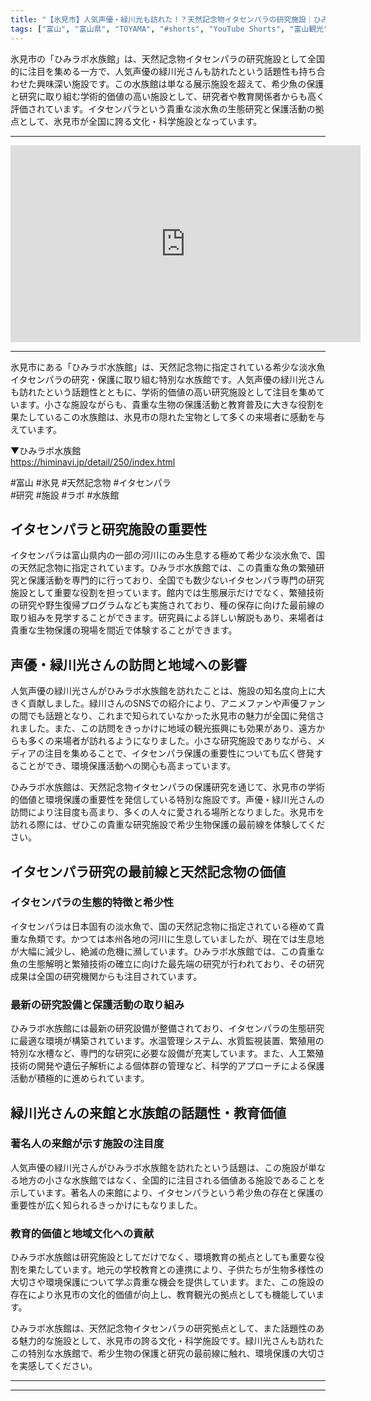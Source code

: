 ```yaml
---
title: "【氷見市】人気声優・緑川光も訪れた！？天然記念物イタセンパラの研究施設｜ひみラボ水族館"
tags: ["富山", "富山県", "TOYAMA", "#shorts", "YouTube Shorts", "富山観光", "富山旅行", "北陸観光", "氷見市", "県西部", "富山県の観光スポット", "富山県でおすすめの場所", "富山県の見どころ"]
---
```


氷見市の「ひみラボ水族館」は、天然記念物イタセンパラの研究施設として全国的に注目を集める一方で、人気声優の緑川光さんも訪れたという話題性も持ち合わせた興味深い施設です。この水族館は単なる展示施設を超えて、希少魚の保護と研究に取り組む学術的価値の高い施設として、研究者や教育関係者からも高く評価されています。イタセンパラという貴重な淡水魚の生態研究と保護活動の拠点として、氷見市が全国に誇る文化・科学施設となっています。

---

<!-- 🎥 YouTube動画埋め込み -->
<iframe width="560" height="315" src="https://www.youtube.com/embed/C7j4sN6vK3m" title="YouTube video player" frameborder="0" allowfullscreen></iframe>

---

氷見市にある「ひみラボ水族館」は、天然記念物に指定されている希少な淡水魚イタセンパラの研究・保護に取り組む特別な水族館です。人気声優の緑川光さんも訪れたという話題性とともに、学術的価値の高い研究施設として注目を集めています。小さな施設ながらも、貴重な生物の保護活動と教育普及に大きな役割を果たしているこの水族館は、氷見市の隠れた宝物として多くの来場者に感動を与えています。

▼ひみラボ水族館<br />
https://himinavi.jp/detail/250/index.html

#富山 #氷見 #天然記念物 #イタセンパラ<br />
#研究 #施設 #ラボ #水族館

## イタセンパラと研究施設の重要性

イタセンパラは富山県内の一部の河川にのみ生息する極めて希少な淡水魚で、国の天然記念物に指定されています。ひみラボ水族館では、この貴重な魚の繁殖研究と保護活動を専門的に行っており、全国でも数少ないイタセンパラ専門の研究施設として重要な役割を担っています。館内では生態展示だけでなく、繁殖技術の研究や野生復帰プログラムなども実施されており、種の保存に向けた最前線の取り組みを見学することができます。研究員による詳しい解説もあり、来場者は貴重な生物保護の現場を間近で体験することができます。

## 声優・緑川光さんの訪問と地域への影響

人気声優の緑川光さんがひみラボ水族館を訪れたことは、施設の知名度向上に大きく貢献しました。緑川さんのSNSでの紹介により、アニメファンや声優ファンの間でも話題となり、これまで知られていなかった氷見市の魅力が全国に発信されました。また、この訪問をきっかけに地域の観光振興にも効果があり、遠方からも多くの来場者が訪れるようになりました。小さな研究施設でありながら、メディアの注目を集めることで、イタセンパラ保護の重要性についても広く啓発することができ、環境保護活動への関心も高まっています。

ひみラボ水族館は、天然記念物イタセンパラの保護研究を通じて、氷見市の学術的価値と環境保護の重要性を発信している特別な施設です。声優・緑川光さんの訪問により注目度も高まり、多くの人々に愛される場所となりました。氷見市を訪れる際には、ぜひこの貴重な研究施設で希少生物保護の最前線を体験してください。

## イタセンパラ研究の最前線と天然記念物の価値

### イタセンパラの生態的特徴と希少性

イタセンパラは日本固有の淡水魚で、国の天然記念物に指定されている極めて貴重な魚類です。かつては本州各地の河川に生息していましたが、現在では生息地が大幅に減少し、絶滅の危機に瀕しています。ひみラボ水族館では、この貴重な魚の生態解明と繁殖技術の確立に向けた最先端の研究が行われており、その研究成果は全国の研究機関からも注目されています。

### 最新の研究設備と保護活動の取り組み

ひみラボ水族館には最新の研究設備が整備されており、イタセンパラの生態研究に最適な環境が構築されています。水温管理システム、水質監視装置、繁殖用の特別な水槽など、専門的な研究に必要な設備が充実しています。また、人工繁殖技術の開発や遺伝子解析による個体群の管理など、科学的アプローチによる保護活動が積極的に進められています。

## 緑川光さんの来館と水族館の話題性・教育価値

### 著名人の来館が示す施設の注目度

人気声優の緑川光さんがひみラボ水族館を訪れたという話題は、この施設が単なる地方の小さな水族館ではなく、全国的に注目される価値ある施設であることを示しています。著名人の来館により、イタセンパラという希少魚の存在と保護の重要性が広く知られるきっかけにもなりました。

### 教育的価値と地域文化への貢献

ひみラボ水族館は研究施設としてだけでなく、環境教育の拠点としても重要な役割を果たしています。地元の学校教育との連携により、子供たちが生物多様性の大切さや環境保護について学ぶ貴重な機会を提供しています。また、この施設の存在により氷見市の文化的価値が向上し、教育観光の拠点としても機能しています。

ひみラボ水族館は、天然記念物イタセンパラの研究拠点として、また話題性のある魅力的な施設として、氷見市の誇る文化・科学施設です。緑川光さんも訪れたこの特別な水族館で、希少生物の保護と研究の最前線に触れ、環境保護の大切さを実感してください。

---

<!-- 🗺 Googleマップ（自動表示: page.tsxで地域名から自動生成） -->

<!-- 📍 宿泊リンク（自動表示: page.tsxで地域別リンクを自動生成）
     - タイトルから地域名を抽出
     - JTB / 楽天トラベル / じゃらん / 一休.com 対応
     - 環境変数でプロバイダー切替可能
-->

<!-- 📚 関連記事（自動表示: page.tsxで同カテゴリから2件自動選択） -->

<!-- 🏷️ タグ（自動表示: page.tsxで記事最下部に自動配置） -->

---

<!--
【記事文字数ルール】
- 基本文字数: 最低1000文字以上
- 推奨文字数: 1000〜1500文字（スマホ読みやすさ最優先）
- 上限なし: 情報量的に必要な場合は1500文字や2000文字を超えても良い
- 判断基準: 読者にとって価値ある情報を過不足なく提供できる文字数

【記事構成の最終形】
1. タイトル・動画・本文
2. まとめ
3. Googleマップ（見出しなし、マップのみ自動表示）
4. **宿泊リンク（地域別自動生成）** ← 2025年10月7日追加
5. 関連記事（H3、同カテゴリから2件自動選択）
6. タグ（記事最下部に自動表示）
7. ナビゲーションボタン

【宿泊リンクシステム仕様】
- タイトルから地域名を自動抽出（【〇〇市】形式優先）
- 北陸地方地域辞書: 富山/石川/福井の主要都市対応
- 対応プロバイダー: JTB（既定）/ 楽天トラベル / じゃらん / 一休.com
- 環境変数で切替: NEXT_PUBLIC_DEFAULT_TRAVEL_PROVIDER
- URLテンプレート: 地域名自動エンコード + アフィリエイトID挿入
- 配置位置: Googleマップ直後、関連記事より前

【自動生成セクション】
※以下はpage.tsxで自動生成されるため、記事本文には含めない
- Googleマップ: タイトル【】内の地域名から生成
- 宿泊リンク: 地域名抽出 → Deeplink生成 → スタイル適用
- 関連記事: 同カテゴリから2件を自動選択・リンク化
- タグ: 記事データから最下部に自動配置

【削除済みセクション】
※アクセス方法・周辺情報・公式リンクセクションは不要（2025年10月5日削除）

【AdSense・アフィリエイト】
- Google AdSense: 全ページ自動読み込み（layout.tsx）
- アフィリエイトスクリプト: AffilScript（layout.tsx）
- data-affil属性での動的リンク変換機能あり（現在は宿泊リンクで代替）

【最終更新】2025年10月7日 - 地域別宿泊リンク自動生成システム実装
-->
